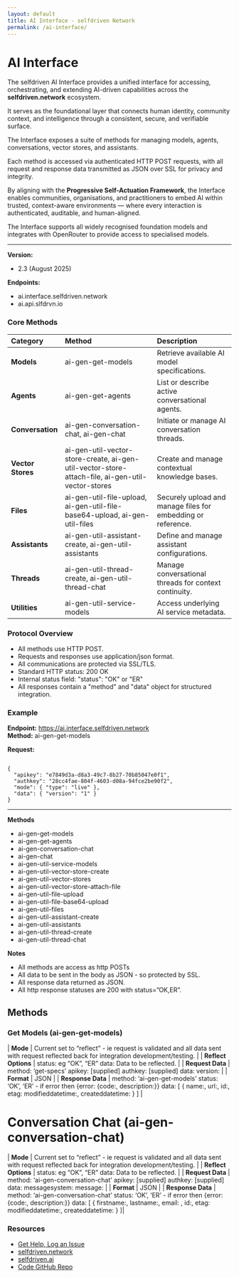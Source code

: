 ```yaml
---
layout: default
title: AI Interface - selfdriven Network
permalink: /ai-interface/
---
```


# AI Interface

The selfdriven AI Interface provides a unified interface for accessing, orchestrating, and extending AI-driven capabilities across the **selfdriven.network** ecosystem.

It serves as the foundational layer that connects human identity, community context, and intelligence through a consistent, secure, and verifiable surface.

The Interface exposes a suite of methods for managing models, agents, conversations, vector stores, and assistants.  

Each method is accessed via authenticated HTTP POST requests, with all request and response data transmitted as JSON over SSL for privacy and integrity.

By aligning with the **Progressive Self-Actuation Framework**, the Interface enables communities, organisations, and practitioners to embed AI within trusted, context-aware environments — where every interaction is authenticated, auditable, and human-aligned.

The Interface supports all widely recognised foundation models and integrates with OpenRouter to provide access to specialised models.

---

**Version:**
- 2.3 (August 2025)

**Endpoints:**  
- ai.interface.selfdriven.network
- ai.api.slfdrvn.io

### Core Methods

| Category | Method | Description |
|:-----------|:---------|:-------------|
| **Models** | ai-gen-get-models | Retrieve available AI model specifications. |
| **Agents** | ai-gen-get-agents | List or describe active conversational agents. |
| **Conversation** | ai-gen-conversation-chat, ai-gen-chat | Initiate or manage AI conversation threads. |
| **Vector Stores** | ai-gen-util-vector-store-create, ai-gen-util-vector-store-attach-file, ai-gen-util-vector-stores | Create and manage contextual knowledge bases. |
| **Files** | ai-gen-util-file-upload, ai-gen-util-file-base64-upload, ai-gen-util-files | Securely upload and manage files for embedding or reference. |
| **Assistants** | ai-gen-util-assistant-create, ai-gen-util-assistants | Define and manage assistant configurations. |
| **Threads** | ai-gen-util-thread-create, ai-gen-util-thread-chat | Manage conversational threads for context continuity. |
| **Utilities** | ai-gen-util-service-models | Access underlying AI service metadata. |


### Protocol Overview

- All methods use HTTP POST.  
- Requests and responses use application/json format.  
- All communications are protected via SSL/TLS.  
- Standard HTTP status: 200 OK  
- Internal status field: "status": "OK" or "ER"  
- All responses contain a "method" and "data" object for structured integration.


### Example

**Endpoint:** https://ai.interface.selfdriven.network  
**Method:** ai-gen-get-models  

**Request:**
<pre><code class="language-json">
{
  "apikey": "e7849d3a-d8a3-49c7-8b27-70b85047e0f1",
  "authkey": "28cc4fae-804f-4603-d08a-94fce2be90f2",
  "mode": { "type": "live" },
  "data": { "version": "1" }
}
</code></pre>

-----

**Methods**

- ai-gen-get-models
- ai-gen-get-agents
- ai-gen-conversation-chat
- ai-gen-chat
- ai-gen-util-service-models
- ai-gen-util-vector-store-create
- ai-gen-util-vector-stores
- ai-gen-util-vector-store-attach-file
- ai-gen-util-file-upload
- ai-gen-util-file-base64-upload
- ai-gen-util-files
- ai-gen-util-assistant-create
- ai-gen-util-assistants
- ai-gen-util-thread-create
- ai-gen-util-thread-chat

**Notes**

* All methods are access as http POSTs  
* All data to be sent in the body as JSON \- so protected by SSL.  
* All response data returned as JSON.  
* All http response statuses are 200 with status=”OK,ER”.

## Methods

### Get Models (ai-gen-get-models)
| **Mode** | Current set to “reflect” \- ie request is validated and all data sent with request reflected back for integration development/testing. |
| **Reflect Options** | status: eg “OK”, “ER” data: Data to be reflected. |
| **Request Data** | method: ‘get-specs’ apikey: \[supplied\] authkey: \[supplied\] data: version:  |
| **Format** | JSON |
| **Response Data** | method: ‘ai-gen-get-models’ status: ‘OK’, ‘ER’ \- if error then {error: {code:, description:}} data: \[ { name:, url:, id:, etag: modifieddatetime:, createddatetime: } \] |


# Conversation Chat (ai-gen-conversation-chat)
| **Mode** | Current set to “reflect” \- ie request is validated and all data sent with request reflected back for integration development/testing. |
| **Reflect Options** | status: eg “OK”, “ER” data: Data to be reflected. |
| **Request Data** | method: ‘ai-gen-conversation-chat’ apikey: \[supplied\] authkey: \[supplied\] data: messagesystem: message: |
| **Format** | JSON |
| **Response Data** | method: ‘ai-gen-conversation-chat’ status: ‘OK’, ‘ER’ \- if error then {error: {code:, description:}} data: \[ { firstname:, lastname:, email: , id:, etag: modifieddatetime:, createddatetime: } \]|

### Resources
- [Get Help, Log an Issue](https://github.com/selfdriven-foundation/selfdriven-network/issues)
- [selfdriven.network](https://selfdriven.network)  
- [selfdriven.ai](https://selfdriven.ai)
- [Code GitHub Repo](https://github.com/selfdriven-tech/interface-ai)
